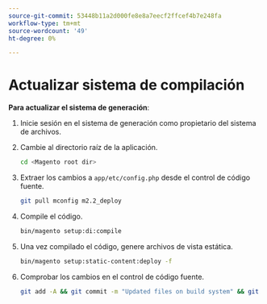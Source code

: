 ```yaml
---
source-git-commit: 53448b11a2d000fe8e8a7eecf2ffcef4b7e248fa
workflow-type: tm+mt
source-wordcount: '49'
ht-degree: 0%

---
```

# Actualizar sistema de compilación

**Para actualizar el sistema de generación**:

1. Inicie sesión en el sistema de generación como propietario del sistema de archivos.
1. Cambie al directorio raíz de la aplicación.

   ```bash
   cd <Magento root dir>
   ```

1. Extraer los cambios a `app/etc/config.php` desde el control de código fuente.

   ```bash
   git pull mconfig m2.2_deploy
   ```

1. Compile el código.

   ```bash
   bin/magento setup:di:compile
   ```

1. Una vez compilado el código, genere archivos de vista estática.

   ```bash
   bin/magento setup:static-content:deploy -f
   ```

1. Comprobar los cambios en el control de código fuente.

   ```bash
   git add -A && git commit -m "Updated files on build system" && git push mconfig m2.2_deploy
   ```
